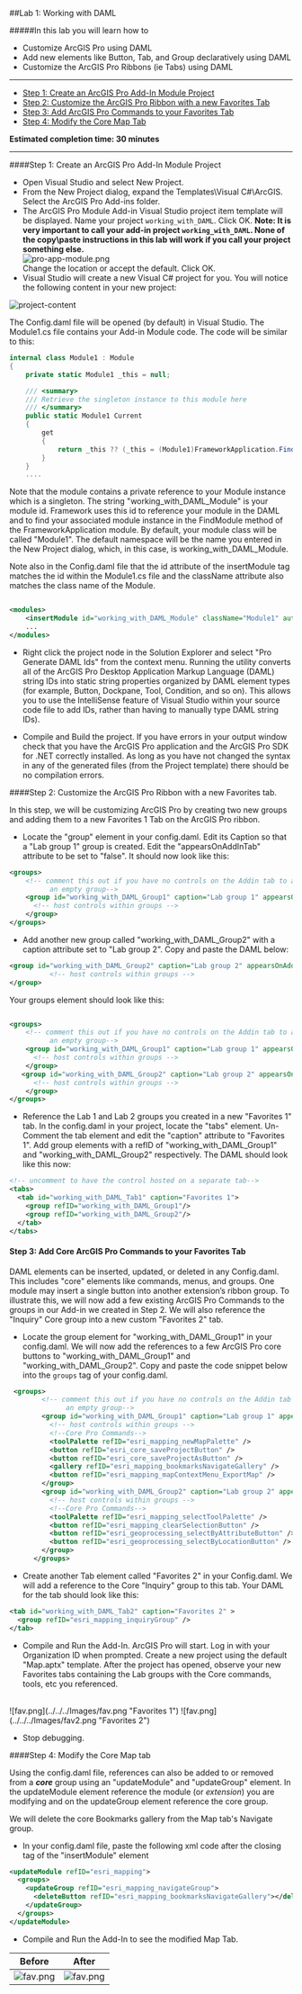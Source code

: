 ##Lab 1: Working with DAML 

#####In this lab you will learn how to
* Customize ArcGIS Pro using DAML
* Add new elements like Button, Tab, and Group declaratively using DAML
* Customize the ArcGIS Pro Ribbons (ie Tabs) using DAML

*******
* [Step 1: Create an ArcGIS Pro Add-In Module Project](#step-1-create-an-arcgis-pro-add-in-module-project)
* [Step 2: Customize the ArcGIS Pro Ribbon with a new Favorites Tab](#step-2-customize-the-arcgis-pro-ribbon-with-a-new-favorites-tab)
* [Step 3: Add ArcGIS Pro Commands to your Favorites Tab](#step-3-add-core-arcgis-pro-commands-to-your-favorites-tab)
* [Step 4: Modify the Core Map Tab](#step-4-modify-the-core-map-tab)

**Estimated completion time: 30 minutes**
****

####Step 1: Create an ArcGIS Pro Add-In Module Project
* Open Visual Studio and select New Project.  
* From the New Project dialog, expand the Templates\Visual C#\ArcGIS. Select the ArcGIS Pro Add-ins folder. 
* The ArcGIS Pro Module Add-in Visual Studio project item template will be displayed. Name your project ```working_with_DAML```. Click OK.  **Note: It is very important to call your add-in project ```working_with_DAML```.  None of the copy\paste instructions in this lab will work if you call your project something else.**  
![pro-app-module.png](../../../Images/pro-app-module.png)  
Change the location or accept the default. Click OK.  
* Visual Studio will create a new Visual C# project for you. You will notice the following content in your new project:  

![project-content](../../../Images/project-content.png "Project Content")

The Config.daml file will be opened (by default) in Visual Studio. The Module1.cs file contains your Add-in Module code. The code will be similar to this:

```c#
internal class Module1 : Module
{
    private static Module1 _this = null;

    /// <summary>
    /// Retrieve the singleton instance to this module here
    /// </summary>
    public static Module1 Current
    {
        get
        {
            return _this ?? (_this = (Module1)FrameworkApplication.FindModule("working_with_DAML_Module"));
        }
    }
    ....
```

Note that the module contains a private reference to your Module instance which is a singleton. The string "working_with_DAML_Module" is your module id. Framework uses this id to reference your module in the DAML and to find your associated module instance in the FindModule method of the FrameworkApplication module. By default, your module class will be called "Module1". The default namespace will be the name you entered in the New Project dialog, which, in this case, is working_with_DAML_Module. 

Note also in the Config.daml file that the id attribute of the insertModule tag matches the id within the Module1.cs file and the className attribute also matches the class name of the Module.

```xml

<modules>
    <insertModule id="working_with_DAML_Module" className="Module1" autoLoad="false" caption="Module1">
	...
</modules>
```

* Right click the project node in the Solution Explorer and select "Pro Generate DAML Ids" from the context menu.  Running the utility converts all of the ArcGIS Pro Desktop Application Markup Language (DAML) string IDs into static string properties organized by DAML element types (for example, Button, Dockpane, Tool, Condition, and so on). This allows you to use the IntelliSense feature of Visual Studio within your source code file to add IDs, rather than having to manually type DAML string IDs).

* Compile and Build the project. If you have errors in your output window check that you have the ArcGIS Pro application and the ArcGIS Pro SDK for .NET correctly installed. As long as you have not changed the syntax in any of the generated files (from the Project template) there should be no compilation errors.  

####Step 2: Customize the ArcGIS Pro Ribbon with a new Favorites tab.

In this step, we will be customizing ArcGIS Pro by creating two new groups and adding them to a new Favorites 1 Tab on the ArcGIS Pro ribbon.

* Locate the "group" element in your config.daml. Edit its Caption so that a "Lab group 1" group is created. Edit the "appearsOnAddInTab" attribute to be set to "false".  It should now look like this:

```xml
<groups>
    <!-- comment this out if you have no controls on the Addin tab to avoid
          an empty group-->
    <group id="working_with_DAML_Group1" caption="Lab group 1" appearsOnAddInTab="false">
      <!-- host controls within groups -->
    </group>
</groups>
``` 

* Add another new group called "working_with_DAML_Group2" with a caption attribute set to "Lab group 2".  Copy and paste the DAML below:

```xml
<group id="working_with_DAML_Group2" caption="Lab group 2" appearsOnAddInTab="false">
          <!-- host controls within groups -->
</group>
``` 

Your groups element should look like this:

```XML

<groups>
    <!-- comment this out if you have no controls on the Addin tab to avoid
          an empty group-->
    <group id="working_with_DAML_Group1" caption="Lab group 1" appearsOnAddInTab="false">
      <!-- host controls within groups -->
    </group>
   <group id="working_with_DAML_Group2" caption="Lab group 2" appearsOnAddInTab="false">
      <!-- host controls within groups -->
    </group>
</groups>  
```

* Reference the Lab 1 and Lab 2 groups you created in a new "Favorites 1" tab. In the config.daml in your project, locate the "tabs" element.  Un-Comment the tab element and edit the "caption" attribute to "Favorites 1". Add  group elements with a refID of "working_with_DAML_Group1" and "working_with_DAML_Group2" respectively.  The DAML should look like this now:  

```xml
<!-- uncomment to have the control hosted on a separate tab-->
<tabs>
  <tab id="working_with_DAML_Tab1" caption="Favorites 1">
    <group refID="working_with_DAML_Group1"/>
    <group refID="working_with_DAML_Group2"/>
  </tab>
</tabs>
```

#### Step 3: Add Core ArcGIS Pro Commands to your Favorites Tab

DAML elements can be inserted, updated, or deleted in any Config.daml. This includes "core" elements like commands, menus, and groups. One module may insert a single button into another extension’s ribbon group. To illustrate this, we will now add a few existing ArcGIS Pro Commands to the groups in our Add-in we created in Step 2. We will also reference the "Inquiry" Core group into a new custom "Favorites 2" tab.

* Locate the group element for "working_with_DAML_Group1" in your config.daml. We will now add the references to a few ArcGIS Pro core buttons to "working_with_DAML_Group1" and "working_with_DAML_Group2".  Copy and paste the code snippet below into the `groups` tag of your config.daml.

```xml
 <groups>
        <!-- comment this out if you have no controls on the Addin tab to avoid
              an empty group-->
        <group id="working_with_DAML_Group1" caption="Lab group 1" appearsOnAddInTab="false">
          <!-- host controls within groups -->
          <!--Core Pro Commands-->
          <toolPalette refID="esri_mapping_newMapPalette" />
          <button refID="esri_core_saveProjectButton" />
          <button refID="esri_core_saveProjectAsButton" />
          <gallery refID="esri_mapping_bookmarksNavigateGallery" />
          <button refID="esri_mapping_mapContextMenu_ExportMap" />          
        </group>
        <group id="working_with_DAML_Group2" caption="Lab group 2" appearsOnAddInTab="false">
          <!-- host controls within groups -->
          <!--Core Pro Commands-->
          <toolPalette refID="esri_mapping_selectToolPalette" />
          <button refID="esri_mapping_clearSelectionButton" />
          <button refID="esri_geoprocessing_selectByAttributeButton" />
          <button refID="esri_geoprocessing_selectByLocationButton" />
        </group>
      </groups>
```

* Create another Tab element called "Favorites 2" in your Config.daml. We will add a reference to the Core "Inquiry" group to this tab. Your DAML for the tab should look like this:  

```xml
<tab id="working_with_DAML_Tab2" caption="Favorites 2" >
  <group refID="esri_mapping_inquiryGroup" />
</tab>
```
* Compile and Run the Add-In. ArcGIS Pro will start. Log in with your Organization ID when prompted. Create a new project using the default "Map.aptx" template. After the project has opened, observe your new Favorites tabs containing the Lab groups with the Core commands, tools, etc you referenced.

<br>
![fav.png](../../../Images/fav.png "Favorites 1")  
![fav.png](../../../Images/fav2.png "Favorites 2")  
<br>

* Stop debugging.

####Step 4: Modify the Core Map tab

Using the config.daml file, references can also be added to or removed from a **_core_** group using an "updateModule" and "updateGroup" element. In the updateModule element reference the module (or _extension_) you are modifying and on the updateGroup element reference the core group.

We will delete the core Bookmarks gallery from the Map tab's Navigate group. 

* In your config.daml file, paste the following xml code after the closing tag of the "insertModule" element

```xml
<updateModule refID="esri_mapping">
  <groups>
    <updateGroup refID="esri_mapping_navigateGroup">        
      <deleteButton refID="esri_mapping_bookmarksNavigateGallery"></deleteButton>         
    </updateGroup>
  </groups>
</updateModule>
```

* Compile and Run the Add-In to see the modified Map Tab.  

Before  | After
------------- | -------------
![fav.png](../../../Images/map.png "Before")  | ![fav.png](../../../Images/modified-map.png "After")
